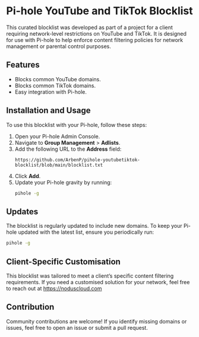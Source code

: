 # Pi-hole YouTube and TikTok Blocklist

This curated blocklist was developed as part of a project for a client requiring network-level restrictions on YouTube and TikTok. It is designed for use with Pi-hole to help enforce content filtering policies for network management or parental control purposes.

## Features
- Blocks common YouTube domains.
- Blocks common TikTok domains.
- Easy integration with Pi-hole.

## Installation and Usage
To use this blocklist with your Pi-hole, follow these steps:

1. Open your Pi-hole Admin Console.
2. Navigate to **Group Management** > **Adlists**.
3. Add the following URL to the **Address** field:
   ```
   https://github.com/ArbenP/pihole-youtubetiktok-blocklist/blob/main/blocklist.txt
   ```
4. Click **Add**.
5. Update your Pi-hole gravity by running:
   ```bash
   pihole -g
   ```

## Updates
The blocklist is regularly updated to include new domains. To keep your Pi-hole updated with the latest list, ensure you periodically run:
```bash
pihole -g
```

## Client-Specific Customisation

This blocklist was tailored to meet a client’s specific content filtering requirements. If you need a customised solution for your network, feel free to reach out at https://noduscloud.com

## Contribution

Community contributions are welcome! If you identify missing domains or issues, feel free to open an issue or submit a pull request.
